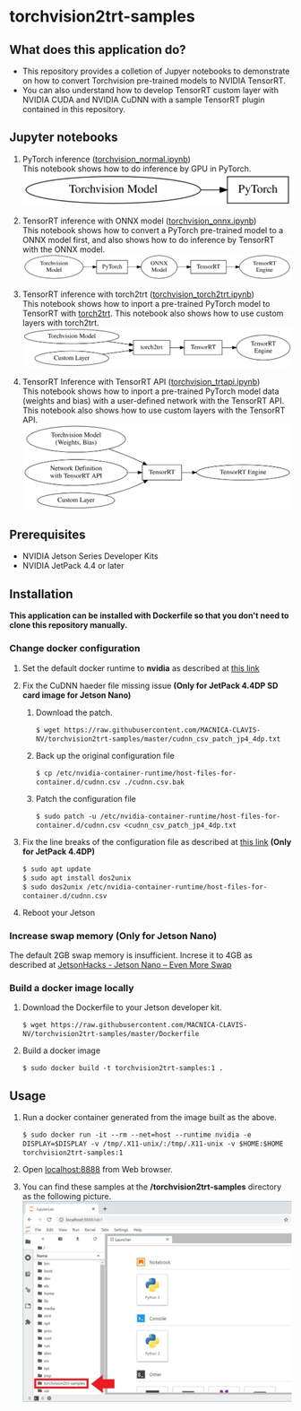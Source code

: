 # torchvision2trt-samples

## What does this application do?
- This repository provides a colletion of Jupyer notebooks to demonstrate on how to convert Torchvision pre-trained models to NVIDIA TensorRT.
- You can also understand how to develop TensorRT custom layer with NVIDIA CUDA and NVIDIA CuDNN with a sample TensorRT plugin contained in this repository.

## Jupyter notebooks

1. PyTorch inference \([torchvision_normal.ipynb](./torchvision_normal.ipynb)\)  
    This notebook shows how to do inference by GPU in PyTorch.  
    ![](./doc/torchvision-normal.svg)

1. TensorRT inference with ONNX model \([torchvision_onnx.ipynb](./torchvision_onnx.ipynb)\)  
    This notebook shows how to convert a PyTorch pre-trained model to a ONNX model first, and also shows how to do inference by TensorRT with the ONNX model.  
    ![](./doc/torchvision-onnx.svg)

1. TensorRT inference with torch2trt \([torchvision_torch2trt.ipynb](./torchvision_torch2trt.ipynb)\)  
    This notebook shows how to inport a pre-trained PyTorch model to TensorRT with [torch2trt](https://github.com/NVIDIA-AI-IOT/torch2trt). This notebook also shows how to use custom layers with torch2trt.  
    ![](./doc/torchvision-torch2trt.svg)

1. TensorRT Inference with TensorRT API \([torchvision_trtapi.ipynb](./torchvision_trtapi.ipynb)\)  
    This notebook  shows how to inport a pre-trained PyTorch model data (weights and bias) with a user-defined network with the TensorRT API. This notebook also shows how to use custom layers with the TensorRT API.  
    ![](./doc/torchvision-trtapi.svg)

## Prerequisites
- NVIDIA Jetson Series Developer Kits
- NVIDIA JetPack 4.4 or later

## Installation

**This application can be installed with Dockerfile so that you don't need to clone this repository manually.**

### Change docker configuration

1. Set the default docker runtime to **nvidia** as described at [this link](https://github.com/dusty-nv/jetson-containers#docker-default-runtime)
1. Fix the CuDNN haeder file missing issue **(Only for JetPack 4.4DP SD card image for Jetson Nano)**
    1. Download the patch.
        ```
        $ wget https://raw.githubusercontent.com/MACNICA-CLAVIS-NV/torchvision2trt-samples/master/cudnn_csv_patch_jp4_4dp.txt
        ```
    1. Back up the original configuration file
        ```
        $ cp /etc/nvidia-container-runtime/host-files-for-container.d/cudnn.csv ./cudnn.csv.bak
        ```
    1. Patch the configuration file
        ```
        $ sudo patch -u /etc/nvidia-container-runtime/host-files-for-container.d/cudnn.csv <cudnn_csv_patch_jp4_4dp.txt
        ``` 
1. Fix the line breaks of the configuration file as described at [this link](https://github.com/dusty-nv/jetson-containers/issues/3#issuecomment-638541303)  **(Only for JetPack 4.4DP)**
    ```
    $ sudo apt update
    $ sudo apt install dos2unix
    $ sudo dos2unix /etc/nvidia-container-runtime/host-files-for-container.d/cudnn.csv
    ```

1. Reboot your Jetson

### Increase swap memory **(Only for Jetson Nano)**

The default 2GB swap memory is insufficient. Increse it to 4GB as described at [JetsonHacks - Jetson Nano – Even More Swap](https://www.jetsonhacks.com/2019/11/28/jetson-nano-even-more-swap/)

### Build a docker image locally

1. Download the Dockerfile to your Jetson developer kit.
    ```
    $ wget https://raw.githubusercontent.com/MACNICA-CLAVIS-NV/torchvision2trt-samples/master/Dockerfile
    ```
1. Build a docker image
    ```
    $ sudo docker build -t torchvision2trt-samples:1 .
    ```

## Usage

1. Run a docker container generated from the image built as the above.
    ```
    $ sudo docker run -it --rm --net=host --runtime nvidia -e DISPLAY=$DISPLAY -v /tmp/.X11-unix/:/tmp/.X11-unix -v $HOME:$HOME torchvision2trt-samples:1
    ```
1. Open [localhost:8888](http://localhost:8888) from Web browser.

1. You can find these samples at the **/torchvision2trt-samples** directory as the following picture.
![Screenshot1](./doc/screenshot.jpg)

